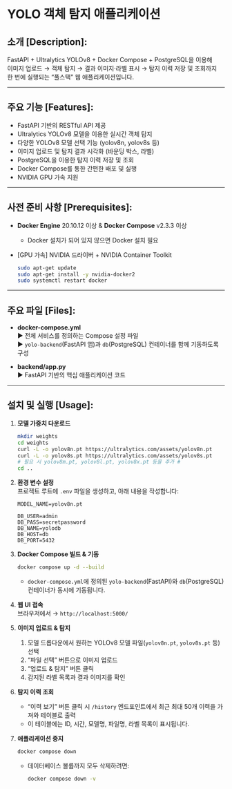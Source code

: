 # YOLO 객체 탐지 애플리케이션

## 소개 [Description]:
FastAPI + Ultralytics YOLOv8 + Docker Compose + PostgreSQL을 이용해  
이미지 업로드 → 객체 탐지 → 결과 이미지·라벨 표시 → 탐지 이력 저장 및 조회까지  
한 번에 실행되는 “풀스택” 웹 애플리케이션입니다.

---

## 주요 기능 [Features]:
- FastAPI 기반의 RESTful API 제공  
- Ultralytics YOLOv8 모델을 이용한 실시간 객체 탐지  
- 다양한 YOLOv8 모델 선택 기능 (yolov8n, yolov8s 등)  
- 이미지 업로드 및 탐지 결과 시각화 (바운딩 박스, 라벨)  
- PostgreSQL을 이용한 탐지 이력 저장 및 조회  
- Docker Compose를 통한 간편한 배포 및 실행  
- NVIDIA GPU 가속 지원  

---

## 사전 준비 사항 [Prerequisites]:
- **Docker Engine** 20.10.12 이상 & **Docker Compose** v2.3.3 이상  
  - Docker 설치가 되어 있지 않으면 Docker 설치 필요  

- [GPU 가속]
  NVIDIA 드라이버 + NVIDIA Container Toolkit  
  ```bash
  sudo apt-get update
  sudo apt-get install -y nvidia-docker2
  sudo systemctl restart docker
  ```

---

## 주요 파일 [Files]:
- **docker-compose.yml**  
  ▶ 전체 서비스를 정의하는 Compose 설정 파일  
  ▶ `yolo-backend`(FastAPI 앱)과 `db`(PostgreSQL) 컨테이너를 함께 기동하도록 구성

- **backend/app.py**  
  ▶ FastAPI 기반의 핵심 애플리케이션 코드

---

## 설치 및 실행 [Usage]:
1. **모델 가중치 다운로드**  
   ```bash
   mkdir weights
   cd weights
   curl -L -o yolov8n.pt https://ultralytics.com/assets/yolov8n.pt
   curl -L -o yolov8s.pt https://ultralytics.com/assets/yolov8s.pt
   # 필요 시 yolov8m.pt, yolov8l.pt, yolov8x.pt 등을 추가 #
   cd ..
   ```

2. **환경 변수 설정**  
   프로젝트 루트에 `.env` 파일을 생성하고, 아래 내용을 작성합니다:  
   ```env
   MODEL_NAME=yolov8n.pt

   DB_USER=admin
   DB_PASS=secretpassword
   DB_NAME=yolodb
   DB_HOST=db
   DB_PORT=5432
   ```

3. **Docker Compose 빌드 & 기동**  
   ```bash
   docker compose up -d --build
   ```
   - `docker-compose.yml`에 정의된 `yolo-backend`(FastAPI)와 `db`(PostgreSQL) 컨테이너가 동시에 기동됩니다.

4. **웹 UI 접속**  
   브라우저에서 → `http://localhost:5000/`

5. **이미지 업로드 & 탐지**  
   1. 모델 드롭다운에서 원하는 YOLOv8 모델 파일(`yolov8n.pt`, `yolov8s.pt` 등) 선택  
   2. “파일 선택” 버튼으로 이미지 업로드  
   3. “업로드 & 탐지” 버튼 클릭  
   4. 감지된 라벨 목록과 결과 이미지를 확인

6. **탐지 이력 조회**  
   - “이력 보기” 버튼 클릭 시 `/history` 엔드포인트에서 최근 최대 50개 이력을 가져와 테이블로 출력  
   - 이 테이블에는 ID, 시간, 모델명, 파일명, 라벨 목록이 표시됩니다.

7. **애플리케이션 중지**  
   ```bash
   docker compose down
   ```
   - 데이터베이스 볼륨까지 모두 삭제하려면:  
     ```bash
     docker compose down -v
     ```
